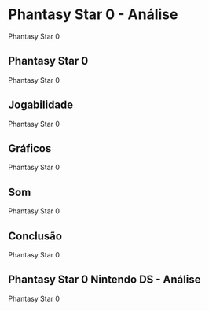 ---
---

# Phantasy Star 0 - Análise

Phantasy Star 0

## Phantasy Star 0

Phantasy Star 0

## Jogabilidade

Phantasy Star 0

## Gráficos

Phantasy Star 0

## Som

Phantasy Star 0

## Conclusão

Phantasy Star 0

## Phantasy Star 0 Nintendo DS - Análise

Phantasy Star 0
